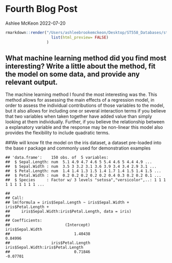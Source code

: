 Fourth Blog Post
================
Ashlee McKeon
2022-07-20

``` r
rmarkdown::render("/Users/ashleebrookemckeon/Desktop/ST558_Databases/st558/_Rmd/FourthBlogPost.Rmd", output_format = "github_document", output_dir = "/Users/ashleebrookemckeon/Desktop/ST558_Databases/st558/_posts", output_options =
                    list(html_preview= FALSE)
                  )
```

## What machine learning method did you find most interesting? Write a little about the method, fit the model on some data, and provide any relevant output.

The machine learning method I found the most interesting was the. This
method allows for assessing the main effects of a regression model, in
order to assess the individual contributions of those variables to the
model, but it also allows for including one or several interaction terms
if you believe that two variables when taken together have added value
than simply looking at them individually. Further, if you believe the
relationship between a explanatory variable and the response may be
non-linear this model also provides the flexibility to include quadratic
terms.

\##We will know fit the model on the iris dataset, a dataset pre-loaded
into the base r package and commonly used for demonstration examples

    ## 'data.frame':    150 obs. of  5 variables:
    ##  $ Sepal.Length: num  5.1 4.9 4.7 4.6 5 5.4 4.6 5 4.4 4.9 ...
    ##  $ Sepal.Width : num  3.5 3 3.2 3.1 3.6 3.9 3.4 3.4 2.9 3.1 ...
    ##  $ Petal.Length: num  1.4 1.4 1.3 1.5 1.4 1.7 1.4 1.5 1.4 1.5 ...
    ##  $ Petal.Width : num  0.2 0.2 0.2 0.2 0.2 0.4 0.3 0.2 0.2 0.1 ...
    ##  $ Species     : Factor w/ 3 levels "setosa","versicolor",..: 1 1 1 1 1 1 1 1 1 1 ...

    ## 
    ## Call:
    ## lm(formula = iris$Sepal.Length ~ iris$Sepal.Width + iris$Petal.Length + 
    ##     iris$Sepal.Width:iris$Petal.Length, data = iris)
    ## 
    ## Coefficients:
    ##                        (Intercept)                    iris$Sepal.Width  
    ##                            1.40438                             0.84996  
    ##                  iris$Petal.Length  iris$Sepal.Width:iris$Petal.Length  
    ##                            0.71846                            -0.07701
